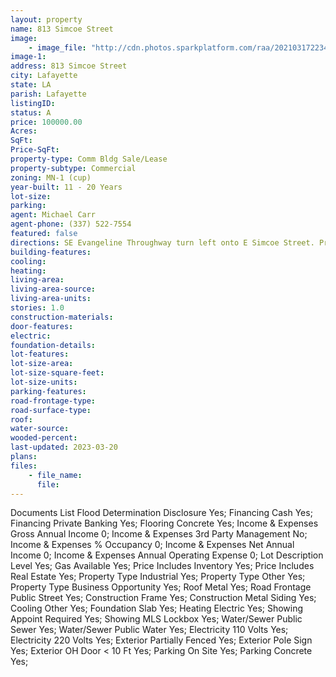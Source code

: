 ```yaml
---
layout: property
name: 813 Simcoe Street
image:
    - image_file: "http://cdn.photos.sparkplatform.com/raa/20210317223427194378000000.jpg"
image-1:
address: 813 Simcoe Street
city: Lafayette
state: LA
parish: Lafayette
listingID: 
status: A
price: 100000.00
Acres: 
SqFt: 
Price-SqFt: 
property-type: Comm Bldg Sale/Lease
property-subtype: Commercial
zoning: MN-1 (cup)
year-built: 11 - 20 Years
lot-size: 
parking: 
agent: Michael Carr
agent-phone: (337) 522-7554
featured: false
directions: SE Evangeline Throughway turn left onto E Simcoe Street. Property will be on the left just past S Bienville St. and the Evangeline Maid Bakery
building-features: 
cooling: 
heating: 
living-area: 
living-area-source: 
living-area-units: 
stories: 1.0
construction-materials: 
door-features: 
electric: 
foundation-details: 
lot-features: 
lot-size-area: 
lot-size-square-feet: 
lot-size-units: 
parking-features: 
road-frontage-type: 
road-surface-type: 
roof: 
water-source: 
wooded-percent: 
last-updated: 2023-03-20
plans: 
files:
    - file_name:
      file:
---
```

Documents List	Flood Determination Disclosure	Yes;
Financing	Cash	Yes;
Financing	Private Banking	Yes;
Flooring	Concrete	Yes;
Income & Expenses	Gross Annual Income	0;
Income & Expenses	3rd Party Management	No;
Income & Expenses	% Occupancy	0;
Income & Expenses	Net Annual Income	0;
Income & Expenses	Annual Operating Expense	0;
Lot Description	Level	Yes;
Gas	Available	Yes;
Price Includes	Inventory	Yes;
Price Includes	Real Estate	Yes;
Property Type	Industrial	Yes;
Property Type	Other	Yes;
Property Type	Business Opportunity	Yes;
Roof	Metal	Yes;
Road Frontage	Public Street	Yes;
Construction	Frame	Yes;
Construction	Metal Siding	Yes;
Cooling	Other	Yes;
Foundation	Slab	Yes;
Heating	Electric	Yes;
Showing	Appoint Required	Yes;
Showing	MLS Lockbox	Yes;
Water/Sewer	Public Sewer	Yes;
Water/Sewer	Public Water	Yes;
Electricity	110 Volts	Yes;
Electricity	220 Volts	Yes;
Exterior	Partially Fenced	Yes;
Exterior	Pole Sign	Yes;
Exterior	OH Door < 10 Ft	Yes;
Parking	On Site	Yes;
Parking	Concrete	Yes;

